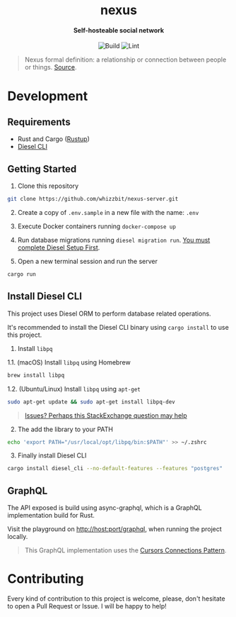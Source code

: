 <div align="center">
  <h1>nexus</h1>
  <h4 align="center">Self-hosteable social network</h4>
</div>

<div align="center">

![Build](https://github.com/whizzbit/nexus-server/workflows/build/badge.svg)
![Lint](https://github.com/whizzbit/nexus-server/workflows/fmt/badge.svg)

</div>

>  Nexus formal definition: a relationship or connection between people or things. [Source](https://www.merriam-webster.com/dictionary/nexus).

# Development

## Requirements

- Rust and Cargo ([Rustup](https://rustup.rs))
- [Diesel CLI](#install-diesel-cli)

## Getting Started

1. Clone this repository

```bash
git clone https://github.com/whizzbit/nexus-server.git
```

2. Create a copy of `.env.sample` in a new file with the name: `.env`

3. Execute Docker containers running `docker-compose up`

4. Run database migrations running `diesel migration run`. [You must complete Diesel Setup First](#install-diesel-cli).

5. Open a new terminal session and run the server

```bash
cargo run
```

## Install Diesel CLI

This project uses Diesel ORM to perform database related operations.

It's recommended to install the Diesel CLI binary using `cargo install`
to use this project.

1. Install `libpq`

1.1. (macOS) Install `libpq` using Homebrew

```bash
brew install libpq
```

1.2. (Ubuntu/Linux) Install `libpq` using `apt-get`

```bash
sudo apt-get update && sudo apt-get install libpq-dev
```

> [Issues? Perhaps this StackExchange question may help](https://askubuntu.com/a/713442)

2. The add the library to your PATH

```bash
echo 'export PATH="/usr/local/opt/libpq/bin:$PATH"' >> ~/.zshrc
```

3. Finally install Diesel CLI

```bash
cargo install diesel_cli --no-default-features --features "postgres"
```

## GraphQL

The API exposed is build using async-graphql, which is a GraphQL implementation
build for Rust.

Visit the playground on [http://host:port/graphql](http://0.0.0.0:7878/graphql), when running
the project locally.

> This GraphQL implementation uses the [Cursors Connections Pattern](https://relay.dev/graphql/connections.htm).

# Contributing

Every kind of contribution to this project is welcome, please, don't hesitate
to open a Pull Request or Issue. I will be happy to help!
